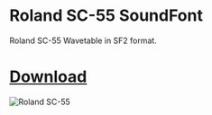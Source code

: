 # Roland SC-55 SoundFont
Roland SC-55 Wavetable in SF2 format.

# [Download](https://github.com/3119369616/Roland_SC55_SoundFont/releases/latest)

![Roland SC-55](https://github.com/3119369616/Roland_SC-55_SoundFont/assets/38552079/3a6daaa9-c912-47a0-8844-27bf47e2cbb0 "Roland SC-55")

